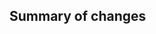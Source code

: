 <!--
Before submitting a pull request, please read: https://github.com/qBraid/qBraid/blob/main/CONTRIBUTING.md#pull-requests

For code changes, please ensure that:
1. All new code includes corresponding unit tests and satisfies code coverage.
2. Docstrings are thorough and accurate for both new and updated features.
3. All integration tests, including remote tests (as applicable), are passing.
4. New functions and classes are annotated with Python type hints to support `py.typed`.
5. (Optional) Yor name and affiliation are added to `CITATION.cff`.

⚠️ Your pull request title should be short, detailed, and understandable for all.
⚠️ Please link any issues that this PR aims to close, if applicable. To do so,
you can use the keyword 'Closes' followed by the issue number, e.g., 'Closes #123'.

It's perfectly fine to submit a draft pull request if your code is still a WIP. We're here to help!
-->

## Summary of changes

<!-- Replace this comment with a brief overview of the changes introduced by this PR. -->
